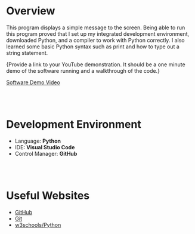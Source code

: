 # Overview

This program displays a simple message to the screen. Being able to run this program proved that I set up my integrated development environment, downloaded Python, and a compiler to work with Python correctly. I also learned some basic Python syntax such as print and how to type out a string statement.

{Provide a link to your YouTube demonstration.  It should be a one minute demo of the software running and a walkthrough of the code.}

[Software Demo Video](http://youtube.link.goes.here)

<br></br>

# Development Environment

* Language: <b>Python</b>
* IDE: <b>Visual Studio Code</b>
* Control Manager: <b>GitHub</b>

<br></br>

# Useful Websites

* [GitHub](https://desktop.github.com/)
* [Git](https://git-scm.com/downloads)
* [w3schools/Python](https://www.w3schools.com/python/)